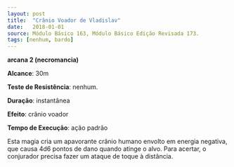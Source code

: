 ```yaml
---
layout: post
title:  "Crânio Voador de Vladislav"
date:   2018-01-01
source: Módulo Básico 163, Módulo Básico Edição Revisada 173.
tags: [nenhum, bardo]
---
```


**arcana 2 (necromancia)**

**Alcance**: 30m

**Teste de Resistência**: nenhum.

**Duração**: instantânea

**Efeito**: crânio voador

**Tempo de Execução**: ação padrão

Esta magia cria um apavorante crânio humano envolto em energia negativa, que causa 4d6 pontos de dano quando atinge o alvo. Para acertar, o conjurador precisa fazer um ataque de toque à distância.
